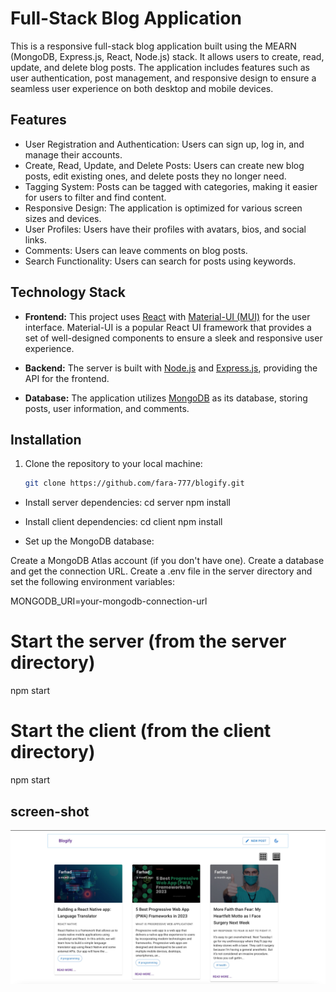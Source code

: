 # Full-Stack Blog Application

This is a responsive full-stack blog application built using the MEARN (MongoDB, Express.js, React, Node.js) stack. It allows users to create, read, update, and delete blog posts. The application includes features such as user authentication, post management, and responsive design to ensure a seamless user experience on both desktop and mobile devices.

## Features

- User Registration and Authentication: Users can sign up, log in, and manage their accounts.
- Create, Read, Update, and Delete Posts: Users can create new blog posts, edit existing ones, and delete posts they no longer need.
- Tagging System: Posts can be tagged with categories, making it easier for users to filter and find content.
- Responsive Design: The application is optimized for various screen sizes and devices.
- User Profiles: Users have their profiles with avatars, bios, and social links.
- Comments: Users can leave comments on blog posts.
- Search Functionality: Users can search for posts using keywords.

## Technology Stack

- **Frontend:** This project uses [React](https://reactjs.org/) with [Material-UI (MUI)](https://mui.com/) for the user interface. Material-UI is a popular React UI framework that provides a set of well-designed components to ensure a sleek and responsive user experience.

- **Backend:** The server is built with [Node.js](https://nodejs.org/) and [Express.js](https://expressjs.com/), providing the API for the frontend.

- **Database:** The application utilizes [MongoDB](https://www.mongodb.com/) as its database, storing posts, user information, and comments.

## Installation

1. Clone the repository to your local machine:

   ```bash
   git clone https://github.com/fara-777/blogify.git
   ```

- Install server dependencies:
  cd server
  npm install
- Install client dependencies:
  cd client
  npm install

- Set up the MongoDB database:

Create a MongoDB Atlas account (if you don't have one).
Create a database and get the connection URL.
Create a .env file in the server directory and set the following environment variables:

MONGODB_URI=your-mongodb-connection-url

# Start the server (from the server directory)

npm start

# Start the client (from the client directory)

npm start

## screen-shot

 <img src="/client/public/screen-shot.jpg"/>
